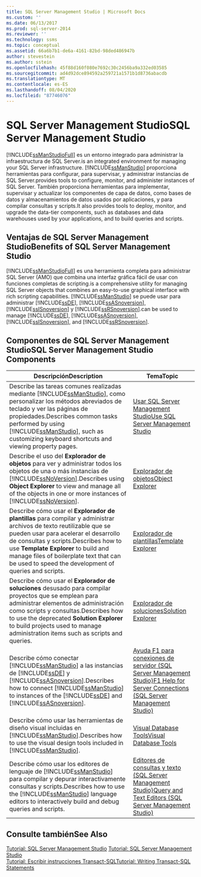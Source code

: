 ```yaml
---
title: SQL Server Management Studio | Microsoft Docs
ms.custom: ''
ms.date: 06/13/2017
ms.prod: sql-server-2014
ms.reviewer: ''
ms.technology: ssms
ms.topic: conceptual
ms.assetid: 66a6b7b1-de6a-4161-82bd-98ded486947b
author: stevestein
ms.author: sstein
ms.openlocfilehash: 45f88d160f080e7692c30c2456ba9a332ed03585
ms.sourcegitcommit: ad4d92dce894592a259721a1571b1d8736abacdb
ms.translationtype: MT
ms.contentlocale: es-ES
ms.lasthandoff: 08/04/2020
ms.locfileid: "87746076"
---
```

# <a name="sql-server-management-studio"></a><span data-ttu-id="1ac9b-102">SQL Server Management Studio</span><span class="sxs-lookup"><span data-stu-id="1ac9b-102">SQL Server Management Studio</span></span>
  [!INCLUDE[ssManStudioFull](../includes/ssmanstudiofull-md.md)] <span data-ttu-id="1ac9b-103">es un entorno integrado para administrar la infraestructura de SQL Server.</span><span class="sxs-lookup"><span data-stu-id="1ac9b-103">is an integrated environment for managing your SQL Server infrastructure.</span></span> [!INCLUDE[ssManStudio](../includes/ssmanstudio-md.md)] <span data-ttu-id="1ac9b-104">proporciona herramientas para configurar, para supervisar, y administrar instancias de SQL Server.</span><span class="sxs-lookup"><span data-stu-id="1ac9b-104">provides tools to configure, monitor, and administer instances of SQL Server.</span></span> <span data-ttu-id="1ac9b-105">También proporciona herramientas para implementar, supervisar y actualizar los componentes de capa de datos, como bases de datos y almacenamientos de datos usados por aplicaciones, y para compilar consultas y scripts.</span><span class="sxs-lookup"><span data-stu-id="1ac9b-105">It also provides tools to deploy, monitor, and upgrade the data-tier components, such as databases and data warehouses used by your applications, and to build queries and scripts.</span></span>  
  
## <a name="benefits-of-sql-server-management-studio"></a><span data-ttu-id="1ac9b-106">Ventajas de SQL Server Management Studio</span><span class="sxs-lookup"><span data-stu-id="1ac9b-106">Benefits of SQL Server Management Studio</span></span>  
 [!INCLUDE[ssManStudioFull](../includes/ssmanstudiofull-md.md)] <span data-ttu-id="1ac9b-107">es una herramienta completa para administrar SQL Server (AMO) que combina una interfaz gráfica fácil de usar con funciones completas de scripting.</span><span class="sxs-lookup"><span data-stu-id="1ac9b-107">is a comprehensive utility for managing SQL Server objects that combines an easy-to-use graphical interface with rich scripting capabilities.</span></span> [!INCLUDE[ssManStudio](../includes/ssmanstudio-md.md)] <span data-ttu-id="1ac9b-108">se puede usar para administrar [!INCLUDE[ssDE](../includes/ssde-md.md)], [!INCLUDE[ssASnoversion](../includes/ssasnoversion-md.md)], [!INCLUDE[ssISnoversion](../includes/ssisnoversion-md.md)] y [!INCLUDE[ssRSnoversion](../includes/ssrsnoversion-md.md)].</span><span class="sxs-lookup"><span data-stu-id="1ac9b-108">can be used to manage [!INCLUDE[ssDE](../includes/ssde-md.md)], [!INCLUDE[ssASnoversion](../includes/ssasnoversion-md.md)], [!INCLUDE[ssISnoversion](../includes/ssisnoversion-md.md)], and [!INCLUDE[ssRSnoversion](../includes/ssrsnoversion-md.md)].</span></span>  
  
## <a name="sql-server-management-studio-components"></a><span data-ttu-id="1ac9b-109">Componentes de SQL Server Management Studio</span><span class="sxs-lookup"><span data-stu-id="1ac9b-109">SQL Server Management Studio Components</span></span>  
  
|<span data-ttu-id="1ac9b-110">Descripción</span><span class="sxs-lookup"><span data-stu-id="1ac9b-110">Description</span></span>|<span data-ttu-id="1ac9b-111">Tema</span><span class="sxs-lookup"><span data-stu-id="1ac9b-111">Topic</span></span>|  
|-----------------|-----------|  
|<span data-ttu-id="1ac9b-112">Describe las tareas comunes realizadas mediante [!INCLUDE[ssManStudio](../includes/ssmanstudio-md.md)], como personalizar los métodos abreviados de teclado y ver las páginas de propiedades.</span><span class="sxs-lookup"><span data-stu-id="1ac9b-112">Describes common tasks performed by using [!INCLUDE[ssManStudio](../includes/ssmanstudio-md.md)], such as customizing keyboard shortcuts and viewing property pages.</span></span>|[<span data-ttu-id="1ac9b-113">Usar SQL Server Management Studio</span><span class="sxs-lookup"><span data-stu-id="1ac9b-113">Use SQL Server Management Studio</span></span>](../database-engine/use-sql-server-management-studio.md)|  
|<span data-ttu-id="1ac9b-114">Describe el uso del **Explorador de objetos** para ver y administrar todos los objetos de una o más instancias de [!INCLUDE[ssNoVersion](../includes/ssnoversion-md.md)].</span><span class="sxs-lookup"><span data-stu-id="1ac9b-114">Describes using **Object Explorer** to view and manage all of the objects in one or more instances of [!INCLUDE[ssNoVersion](../includes/ssnoversion-md.md)].</span></span>|[<span data-ttu-id="1ac9b-115">Explorador de objetos</span><span class="sxs-lookup"><span data-stu-id="1ac9b-115">Object Explorer</span></span>](object/object-explorer.md)|  
|<span data-ttu-id="1ac9b-116">Describe cómo usar el **Explorador de plantillas** para compilar y administrar archivos de texto reutilizable que se pueden usar para acelerar el desarrollo de consultas y scripts.</span><span class="sxs-lookup"><span data-stu-id="1ac9b-116">Describes how to use **Template Explorer** to build and manage files of boilerplate text that can be used to speed the development of queries and scripts.</span></span>|[<span data-ttu-id="1ac9b-117">Explorador de plantillas</span><span class="sxs-lookup"><span data-stu-id="1ac9b-117">Template Explorer</span></span>](template/template-explorer.md)|  
|<span data-ttu-id="1ac9b-118">Describe cómo usar el **Explorador de soluciones** desusado para compilar proyectos que se emplean para administrar elementos de administración como scripts y consultas.</span><span class="sxs-lookup"><span data-stu-id="1ac9b-118">Describes how to use the deprecated **Solution Explorer** to build projects used to manage administration items such as scripts and queries.</span></span>|[<span data-ttu-id="1ac9b-119">Explorador de soluciones</span><span class="sxs-lookup"><span data-stu-id="1ac9b-119">Solution Explorer</span></span>](solution/solution-explorer.md)|  
|<span data-ttu-id="1ac9b-120">Describe cómo conectar [!INCLUDE[ssManStudio](../includes/ssmanstudio-md.md)] a las instancias de [!INCLUDE[ssDE](../includes/ssde-md.md)] y [!INCLUDE[ssASnoversion](../includes/ssasnoversion-md.md)].</span><span class="sxs-lookup"><span data-stu-id="1ac9b-120">Describes how to connect [!INCLUDE[ssManStudio](../includes/ssmanstudio-md.md)] to instances of the [!INCLUDE[ssDE](../includes/ssde-md.md)] and [!INCLUDE[ssASnoversion](../includes/ssasnoversion-md.md)].</span></span>|[<span data-ttu-id="1ac9b-121">Ayuda F1 para conexiones de servidor &#40;SQL Server Management Studio&#41;</span><span class="sxs-lookup"><span data-stu-id="1ac9b-121">F1 Help for Server Connections &#40;SQL Server Management Studio&#41;</span></span>](f1-help/f1-help-for-server-connections-sql-server-management-studio.md)|  
|<span data-ttu-id="1ac9b-122">Describe cómo usar las herramientas de diseño visual incluidas en [!INCLUDE[ssManStudio](../includes/ssmanstudio-md.md)].</span><span class="sxs-lookup"><span data-stu-id="1ac9b-122">Describes how to use the visual design tools included in [!INCLUDE[ssManStudio](../includes/ssmanstudio-md.md)].</span></span>|[<span data-ttu-id="1ac9b-123">Visual Database Tools</span><span class="sxs-lookup"><span data-stu-id="1ac9b-123">Visual Database Tools</span></span>](visual-db-tools/visual-database-tools.md)|  
|<span data-ttu-id="1ac9b-124">Describe cómo usar los editores de lenguaje de [!INCLUDE[ssManStudio](../includes/ssmanstudio-md.md)] para compilar y depurar interactivamente consultas y scripts.</span><span class="sxs-lookup"><span data-stu-id="1ac9b-124">Describes how to use the [!INCLUDE[ssManStudio](../includes/ssmanstudio-md.md)] language editors to interactively build and debug queries and scripts.</span></span>|[<span data-ttu-id="1ac9b-125">Editores de consultas y texto &#40;SQL Server Management Studio&#41;</span><span class="sxs-lookup"><span data-stu-id="1ac9b-125">Query and Text Editors &#40;SQL Server Management Studio&#41;</span></span>](../relational-databases/scripting/query-and-text-editors-sql-server-management-studio.md)|  
  
## <a name="see-also"></a><span data-ttu-id="1ac9b-126">Consulte también</span><span class="sxs-lookup"><span data-stu-id="1ac9b-126">See Also</span></span>  
 <span data-ttu-id="1ac9b-127">[Tutorial: SQL Server Management Studio](tutorials/tutorial-sql-server-management-studio.md) </span><span class="sxs-lookup"><span data-stu-id="1ac9b-127">[Tutorial: SQL Server Management Studio](tutorials/tutorial-sql-server-management-studio.md) </span></span>  
 [<span data-ttu-id="1ac9b-128">Tutorial: Escribir instrucciones Transact-SQL</span><span class="sxs-lookup"><span data-stu-id="1ac9b-128">Tutorial: Writing Transact-SQL Statements</span></span>](../t-sql/tutorial-writing-transact-sql-statements.md)  
  
  

